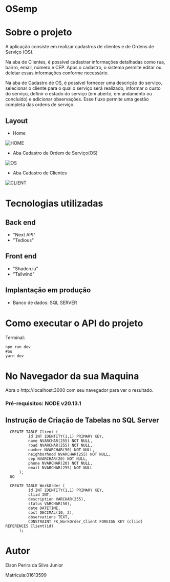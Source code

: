 # OSemp

# Sobre o projeto

A aplicação consiste em realizar cadastros de clientes e de Ordens de Serviço (OS).

Na aba de Clientes, é possível cadastrar informações detalhadas como rua, bairro, email, número e CEP. Após o cadastro, o sistema permite editar ou deletar essas informações conforme necessário.

Na aba de Cadastro de OS, é possível fornecer uma descrição do serviço, selecionar o cliente para o qual o serviço será realizado, informar o custo do serviço, definir o estado do serviço (em aberto, em andamento ou concluído) e adicionar observações. Esse fluxo permite uma gestão completa das ordens de serviço.

## Layout 
- Home 

![HOME](https://github.com/Elson-JR/osemp/assets/112088705/1a89e503-0196-424a-a269-5a786cdad883)

- Aba Cadastro de Ordem de Serviço(OS)

![OS](https://github.com/Elson-JR/osemp/assets/112088705/bae2ac31-9cc3-4de1-a392-e4d6e9cea0b4)

- Aba Cadastro de Clientes

![CLIENT](https://github.com/Elson-JR/osemp/assets/112088705/55e5ee52-f3a9-47b1-bc94-8764c544f72a)


# Tecnologias utilizadas
## Back end
- "Next API"
- "Tedious"

## Front end
- "Shadcn.iu"
- "Tailwind"

## Implantação em produção

- Banco de dados: SQL SERVER

# Como executar o API do projeto 

Terminal:  

    npm run dev 
    #ou 
    yarn dev 
    
# No Navegador da sua Maquina
Abra o http://localhost:3000 com seu navegador para ver o resultado.  

### Pré-requisitos: NODE v20.13.1

## Instrução de Criação de Tabelas no SQL Server 
      CREATE TABLE Client (
              id INT IDENTITY(1,1) PRIMARY KEY,
              name NVARCHAR(255) NOT NULL,
              road NVARCHAR(255) NOT NULL,
              number NVARCHAR(50) NOT NULL,
              neighborhood NVARCHAR(255) NOT NULL,
              cep NVARCHAR(20) NOT NULL,
              phone NVARCHAR(20) NOT NULL,
              email NVARCHAR(255) NOT NULL
          );
      GO
      
      CREATE TABLE WorkOrder (
              id INT IDENTITY(1,1) PRIMARY KEY,
              cliid INT,
              description VARCHAR(255),
              status VARCHAR(50),
              date DATETIME,
              cost DECIMAL(10, 2),
              observations TEXT,
              CONSTRAINT FK_WorkOrder_Client FOREIGN KEY (cliid) REFERENCES Client(id)
          );

# Autor

Elson Perira da Silva Junior

Matricula:01613599

